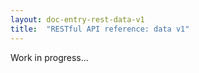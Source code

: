 ```yaml
---		
layout: doc-entry-rest-data-v1		
title:  "RESTful API reference: data v1"
---		 
```


Work in progress...

<!---
    TODO Actualize content
-->
